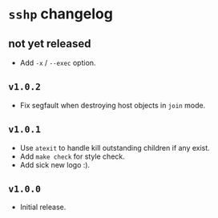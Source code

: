 # `sshp` changelog

## not yet released

- Add `-x` / `--exec` option.

## `v1.0.2`

- Fix segfault when destroying host objects in `join` mode.

## `v1.0.1`

- Use `atexit` to handle kill outstanding children if any exist.
- Add `make check` for style check.
- Add sick new logo :).

## `v1.0.0`

- Initial release.
